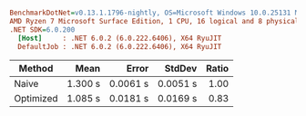``` ini

BenchmarkDotNet=v0.13.1.1796-nightly, OS=Microsoft Windows 10.0.25131 Microsoft Windows NT 10.0.25131.0
AMD Ryzen 7 Microsoft Surface Edition, 1 CPU, 16 logical and 8 physical cores
.NET SDK=6.0.200
  [Host]     : .NET 6.0.2 (6.0.222.6406), X64 RyuJIT
  DefaultJob : .NET 6.0.2 (6.0.222.6406), X64 RyuJIT


```
|    Method |    Mean |    Error |   StdDev | Ratio |
|---------- |--------:|---------:|---------:|------:|
|     Naive | 1.300 s | 0.0061 s | 0.0051 s |  1.00 |
| Optimized | 1.085 s | 0.0181 s | 0.0169 s |  0.83 |
